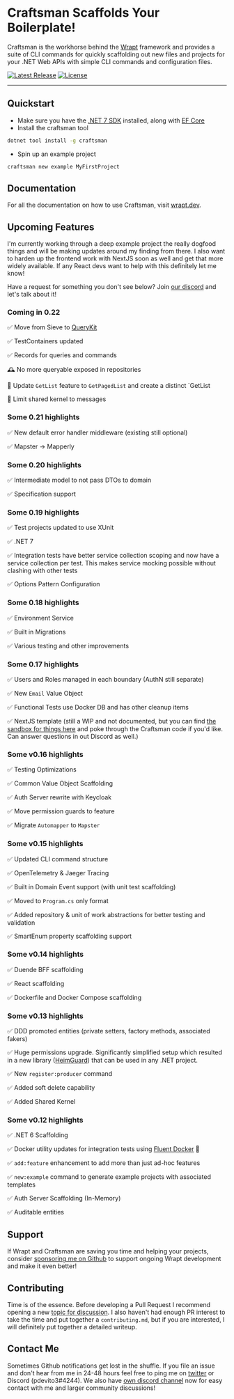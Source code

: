 # Craftsman Scaffolds Your Boilerplate!

Craftsman is the workhorse behind the [Wrapt](https://wrapt.dev) framework and provides a suite of CLI commands for quickly scaffolding out new files and projects for your .NET Web APIs with simple CLI commands and configuration files.

<p>
    <a href="https://github.com/pdevito3/craftsman/releases"><img src="https://img.shields.io/nuget/v/craftsman.svg" alt="Latest Release"></a>   
    <a href="https://github.com/pdevito3/craftsman/blob/master/LICENSE.txt"><img src ="https://img.shields.io/github/license/mashape/apistatus.svg?maxAge=2592000" alt="License"></a>
  <a href="https://discord.gg/TBq2rVkSEj" target="\_parent">
    <img alt="" src="https://img.shields.io/badge/Discord-Wrapt-%235865F2" />
  </a>
</p>


------

## Quickstart

- Make sure you have the [.NET 7 SDK](https://dotnet.microsoft.com/download/dotnet-core/7.0) installed, along with [EF Core](https://learn.microsoft.com/en-us/ef/core/cli/dotnet)
- Install the craftsman tool

```bash
dotnet tool install -g craftsman
```

* Spin up an example project

```bash
craftsman new example MyFirstProject
```

## Documentation

For all the documentation on how to use Craftsman, visit [wrapt.dev](https://wrapt.dev).

## Upcoming Features

I'm currently working through a deep example project the really dogfood things and will be making updates around my finding from there. I also want to harden up the frontend work with NextJS soon as well and get that more widely available. If any React devs want to help with this definitely let me know!

Have a request for something you don't see below? Join [our discord](https://discord.gg/TBq2rVkSEj) and let's talk about it!

### Coming in 0.22

✅ Move from Sieve to [QueryKit](https://github.com/pdevito3/querykit)

✅ TestContainers updated

✅ Records for queries and commands

🕰️ No more queryable exposed in repositories

🚧 Update `GetList` feature to `GetPagedList` and create a distinct `GetList

🚧 Limit shared kernel to messages

### Some 0.21 highlights

✅ New default error handler middleware (existing still optional)

✅ Mapster -> Mapperly

### Some 0.20 highlights

✅ Intermediate model to not pass DTOs to domain

✅ Specification support

### Some 0.19 highlights

✅ Test projects updated to use XUnit

✅ .NET 7

✅ Integration tests have better service collection scoping and now have a service collection per test. This makes service mocking possible without clashing with other tests

✅ Options Pattern Configuration

### Some 0.18 highlights

✅ Environment Service

✅ Built in Migrations

✅ Various testing and other improvements

### Some 0.17 highlights

✅ Users and Roles managed in each boundary (AuthN still separate)

✅ New `Email` Value Object

✅ Functional Tests use Docker DB and has other cleanup items

✅ NextJS template (still a WIP and not documented, but you can find [the sandbox for things here](https://github.com/pdevito3/next-template-wrapt-sand) and poke through the Craftsman code if you'd like. Can answer questions in out Discord as well.)

### Some v0.16 highlights

✅ Testing Optimizations

✅ Common Value Object Scaffolding

✅ Auth Server rewrite with Keycloak

✅ Move permission guards to feature

✅ Migrate `Automapper` to `Mapster`



### Some v0.15 highlights

✅ Updated CLI command structure

✅ OpenTelemetry & Jaeger Tracing

✅ Built in Domain Event support (with unit test scaffolding)

✅ Moved to `Program.cs` only format

✅ Added repository & unit of work abstractions for better testing and validation

✅ SmartEnum property scaffolding support



### Some v0.14 highlights

✅ Duende BFF scaffolding

✅ React scaffolding

✅ Dockerfile and Docker Compose scaffolding



### Some v0.13 highlights

✅ DDD promoted entities (private setters, factory methods, associated fakers)

✅ Huge permissions upgrade. Significantly simplified setup which resulted in a new library ([HeimGuard](https://github.com/pdevito3/heimguard)) that can be used in any .NET project.

✅ New `register:producer` command

✅ Added soft delete capability

✅ Added Shared Kernel



### Some v0.12 highlights

✅ .NET 6 Scaffolding

✅ Docker utility updates for integration tests using [Fluent Docker](https://github.com/mariotoffia/FluentDocker) 🐳

✅  `add:feature` enhancement to add more than just ad-hoc features

✅ `new:example` command to generate example projects with associated templates

✅ Auth Server Scaffolding (In-Memory)

✅ Auditable entities



## Support

If Wrapt and Craftsman are saving you time and helping your projects, consider [sponsoring me on Github](https://github.com/sponsors/pdevito3) to support ongoing Wrapt development and make it even better!

## Contributing

Time is of the essence. Before developing a Pull Request I recommend opening a new [topic for discussion](https://github.com/pdevito3/craftsman/discussions). I also haven't had enough PR interest to take the time and put together a `contributing.md`, but if you are interested, I will definitely put together a detailed writeup.

## Contact Me

Sometimes Github notifications get lost in the shuffle. If you file an issue and don't hear from me in 24-48 hours feel free to ping me on [twitter](https://twitter.com/pdevito3) or Discord (pdevito3#4244). We also have [own discord channel](https://discord.gg/TBq2rVkSEj) now for easy contact with me and larger community discussions!
